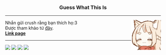 <div align="center">
    <p>
        <h3> <strong> Guess What This Is </strong> </h3>
    </p>
</div>

<hr>

<img align="right" src="./img/logo.gif">

<p align="left">
    Nhắn gửi crush rằng bạn thích họ:3 </br>
    Được tham khảo từ <a href="https://github.com/ngoctienTNT/WomenDay">đây</a>. </br>
    <a href="https://caodoc.github.io/"> <strong> Link page</strong> </a>
</p>

<hr>

<p align="left">
    <img src="https://img.shields.io/github/last-commit/caodoc/caodoc.github.io?style=for-the-badge">
    <img src="https://img.shields.io/github/commit-activity/m/caodoc/caodoc.github.io?style=for-the-badge">
    <img src="https://img.shields.io/github/stars/caodoc/caodoc.github.io?style=for-the-badge">
    <img src="https://img.shields.io/github/repo-size/caodoc/caodoc.github.io?style=for-the-badge">
</p>